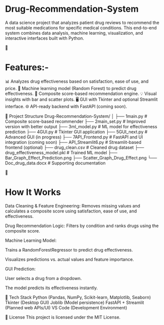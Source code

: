# Drug-Recommendation-System
A data science project that analyzes patient drug reviews to recommend the most suitable medications for specific medical conditions. This end-to-end system combines data analysis, machine learning, visualization, and interactive interfaces built with Python.

🚀
# Features:-
📊 Analyzes drug effectiveness based on satisfaction, ease of use, and price.
🧠 Machine learning model (Random Forest) to predict drug effectiveness.
🧮 Composite score-based recommendation engine.
💡 Visual insights with bar and scatter plots.
🖥️ GUI with Tkinter and optional Streamlit interface.
🌐 API-ready backend with FastAPI (coming soon).

📁 Project Structure
Drug-Recommendation-System/
│
├── 1main.py                # Composite score-based recommender
├── 2main_set.py            # Improved version with better output
├── 3ml_model.py            # ML model for effectiveness prediction
├── 4GUI.py                 # Tkinter GUI application
├── 5GUI_next.py            # Advanced GUI (in progress)
├── 7API_Frontend.py        # FastAPI and UI integration (coming soon)
├── API_Streamlit6.py       # Streamlit-based frontend (optional)
├── drug_clean.csv          # Cleaned drug dataset
├── drug_effectiveness_model.pkl  # Trained ML model
├── Bar_Graph_Effect_Prediction.png
├── Scatter_Graph_Drug_Effect.png
└── Doc_drug_data.docx      # Supporting documentation


🧠
# How It Works
Data Cleaning & Feature Engineering:
Removes missing values and calculates a composite score using satisfaction, ease of use, and effectiveness.

Drug Recommendation Logic:
Filters by condition and ranks drugs using the composite score.

Machine Learning Model:

Trains a RandomForestRegressor to predict drug effectiveness.

Visualizes predictions vs. actual values and feature importance.

GUI Prediction:

User selects a drug from a dropdown.

The model predicts its effectiveness instantly.

🔧 Tech Stack
Python (Pandas, NumPy, Scikit-learn, Matplotlib, Seaborn)
Tkinter (Desktop GUI)
Joblib (Model persistence)
FastAPI + Streamlit (Planned web APIs/UI)
VS Code (Development Environment)

📄 License
This project is licensed under the MIT License.

